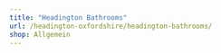 ```yaml
---
title: "Headington Bathrooms"
url: /headington-oxfordshire/headington-bathrooms/
shop: Allgemein
---
```

